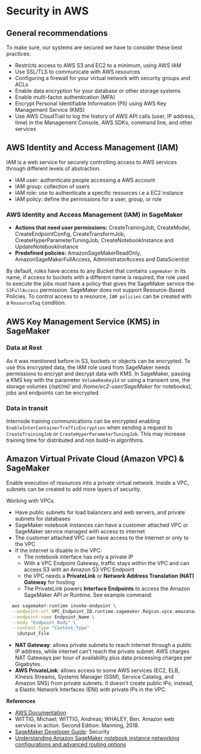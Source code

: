 # Security in AWS

## General recommendations

To make sure, our systems are secured we have to consider these best practices: 
- Restricts access to AWS S3 and EC2 to a minimum, using AWS IAM
- Use SSL/TLS to communicate with AWS resources
- Configuring a firewall for your virtual network with security groups and ACLs
- Enable data encryption for your database or other storage systems
- Enable multi-factor authentication (MFA)
- Encrypt Personal Identifiable Information (PII) using AWS Key Management Service (KMS)
- Use AWS CloudTrail to log the history of AWS API calls (user, IP address, time) in the Management Console, AWS SDKs, command line, and other services


## AWS Identity and Access Management (IAM)

IAM is a web service for securely controlling access to AWS services through different levels of abstraction.

- IAM user: authenticate people accessing a AWS account
- IAM group: collection of users
- IAM role: use to authenticate a specific resources i.e a EC2 instance
- IAM policy: define the permissions for a user, group, or role

### AWS Identity and Access Management (IAM) in SageMaker

- **Actions that need user permissions:** CreateTrainingJob, CreateModel, CreateEndpointConfig, CreateTransformJob, CreateHyperParameterTuningJob, CreateNotebookInstance and UpdateNotebookInstance
- **Predefined policies:** AmazonSageMakerReadOnly, AmazonSageMakerFullAccess, AdministratorAccess and DataScientist

By default, roles have access to any Bucket that contains `sagemaker` in its name,  if access to buckets with a different name is required, the role used to execute the jobs must have a policy that gives the SageMaker service the `S3FullAccess` permission. 
SageMaker does not support Resource-Based Policies. To control access to a resource, `IAM policies` can  be created with a `ResourceTag` condition.

## AWS Key Management Service (KMS) in SageMaker

### Data at Rest
As it was mentioned before in S3, buckets or objects can be encrypted. To use this encrypted data, the IAM role used from SageMaker needs permissions to encrypt and decrypt data with KMS. In SageMaker, passing a KMS key with the parameter `VolumeKmsKeyId` or using a transient one, the storage volumes (*/opt/ml/*  and */home/ec2-user/SageMaker* for notebooks), jobs and endpoints can be encrypted.  

### Data in transit
Internode training communications can be encrypted enabling `EnableInterContainerTrafficEncryption` when sending a request to `CreateTrainingJob` or `CreateHyperParameterTuningJob`. This may increase training time for distributed and non build-in algorithms.

## Amazon Virtual Private Cloud (Amazon VPC) & SageMaker

Enable execution of resources into a private virtual network. Inside a VPC, subnets can be created to add more layers of security.

Working with VPCs
- Have public subnets for load balancers and web servers, and private subnets for databases
- SageMaker notebook instances can have a customer attached VPC or SageMaker service managed with access to internet
- The customer attached VPC can have access to the Internet or only to the VPC
- If the internet is disable in the VPC:
  - The notebook interface has only a private IP
  - With a VPC Endpoint Gateway, traffic stays within the VPC and can access S3 with an Amazon S3 VPC Endpoint
  - the VPC needs a **PrivateLink** or **Network Address Translation (NAT) Gateway** for hosting
  - The PrivateLink powers **Interface Endpoints** to access the Amazon SageMaker API or Runtime. See example command:

```sh
  aws sagemaker-runtime invoke-endpoint \
  --endpoint-url VPC_Endpoint_ID.runtime.sagemaker.Region.vpce.amazonaws.com  \
  --endpoint-name Endpoint_Name \
  --body "Endpoint_Body" \
  --content-type "Content_Type" 
    \Output_File
```

- **NAT Gateway**: allows private subnets to reach internet through a public IP address, while internet can't reach the private subnet. AWS charges NAT Gateways per hour of availability plus data processing charges per Gigabytes. 
- **AWS PrivateLink**: allows access to some AWS services (EC2, ELB, Kinesis Streams, Systems Manager (SSM), Service Catalog, and Amazon SNS) from private subnets. It doesn't create public IPs; instead, a Elastic Network Interfaces (ENI) with private IPs in the VPC.


**References**

- [AWS Documentation](https://docs.aws.amazon.com/index.html)
- WITTIG, Michael; WITTIG, Andreas; WHALEY, Ben. Amazon web services in action. Second Edition. Manning, 2018.
- [SageMaker Developer Guide](https://docs.aws.amazon.com/sagemaker/latest/dg/sagemaker-dg.pdf): Security
- [Understanding Amazon SageMaker notebook instance networking configurations and advanced routing options](https://aws.amazon.com/blogs/machine-learning/understanding-amazon-sagemaker-notebook-instance-networking-configurations-and-advanced-routing-options/)

